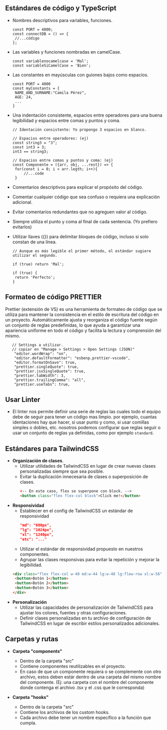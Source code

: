 ## **Estándares de código y TypeScript**

-  Nombres descriptivos para variables, funciones.
   ```tsx
   const PORT = 4000;
   const connectDB = () => {
   	//...código
   };
   ```
-  Las variables y funciones nombradas en camelCase.
   ```tsx
   const variablenocamelcase = 'Mal';
   const variableSiCamelCase = 'Bien';
   ```
-  Las constantes en mayúsculas con guiones bajos como espacios.
   ```tsx
   const PORT = 4000
   const myConstants = {
   	NAME_AND_SURNAME:"Camila Pérez",
   	AGE: 24,
   	...
   }
   ```
-  Una indentación consistente, espacios entre operadores para una buena legibilidad y espacios entre comas y puntos y coma.

   ```tsx
   // Identación consistente: Yo propongo 3 espacios en blanco.

   // Espacios entre operadores: (ej)
   const string3 = "3";
   const int3 = 3;
   int3 == string3;

   // Espacios entre comas y puntos y coma: (ej)
   const Componente = ({arr, obj, ...rest}) => {
   	for(const i = 0; i < arr.legth; i++){
   		//...code
   	}

   ```

-  Comentarios descriptivos para explicar el propósito del código.
-  Comentar cualquier código que sea confuso o requiera una explicación adicional.
-  Evitar comentarios redundantes que no agreguen valor al código.
-  Siempre utiliza el punto y coma al final de cada sentencia. (Yo prefiero evitarlos)
-  Utilizar llaves ({}) para delimitar bloques de código, incluso si solo constan de una línea.

   ```tsx
   // Aunque es más legible el primer método, el estándar sugiere utilizar el segundo.

   if (true) return 'Mal';

   if (true) {
   	return 'Perfecto';
   }
   ```

## **Formateo de código PRETTIER**

Prettier (extensión de VS) es una herramienta de formateo de código que se utiliza para mantener la consistencia en el estilo de escritura del código en un proyecto. Automáticamente ajusta y reorganiza el código fuente según un conjunto de reglas predefinidas, lo que ayuda a garantizar una apariencia uniforme en todo el código y facilita la lectura y comprensión del mismo.

```tsx
   // Settings a utilizar.
   // copiar en "Manage > Settings > Open Settings (JSON)"
    "editor.wordWrap": "on",
	"editor.defaultFormatter": "esbenp.prettier-vscode",
	"editor.formatOnSave": true,
	"prettier.singleQuote": true,
	"prettier.jsxSingleQuote": true,
	"prettier.tabWidth": 3,
	"prettier.trailingComma": "all",
	"prettier.useTabs": true,
```

## Usar Linter

-  El linter nos permite definir una serie de reglas las cuales todo el equipo debe de seguir para tener un código mas limpio.
   por ejemplo, cuantas identaciones hay que hacer, si usar punto y como, si usar comillas simples o dobles, etc.
   nosotros podemos configurar que reglas seguir o usar un conjunto de reglas ya definidas, como por ejemplo `standard`.

## Estándares para TailwindCSS

-  **Organización de clases**.
   -  Utilizar utilidades de TailwindCSS en lugar de crear nuevas clases personalizadas siempre que sea posible.
   -  Evitar la duplicación innecesaria de clases o superposición de clases.
      ```html
      <-- En este caso, flex se superpone con block. -->
      <button class="flex flex-col block">Click me!</button>
      ```
-  **Responsividad**
   -  Establecer en el config de TailwindCSS un estándar de responsividad
      ```json
      "md": "680px",
      "lg": "1024px",
      "xl": "1240px",
      "etc": "..."
      ```
   -  Utilizar el estándar de responsividad propuesto en nuestros componentes.
   -  Agrupar las clases responsivas para evitar la repetición y mejorar la legibilidad.
   ```html
   <div class="flex flex-col w-40 md:w-44 lg:w-48 lg:flew-row xl:w-56">
   	<button>Botón 1</button>
   	<button>Botón 2</button>
   	<button>Botón 3</button>
   </div>
   ```
-  **Personalización**
   -  Utilizar las capacidades de personalización de TailwindCSS para ajustar los colores, fuentes y otras configuraciones.
   -  Definir clases personalizadas en tu archivo de configuración de TailwindCSS en lugar de escribir estilos personalizados adicionales.

## **Carpetas y rutas**

-  **Carpeta "components"**

   -  Dentro de la carpeta "src"
   -  Contiene componentes reutilizables en el proyecto.
   -  En caso de que un componente requiera o se complemente con otro archivo, estos deben estár dentro de una carpeta del mismo nombre del componente. (Ej: una carpeta con el nombre del componente donde contenga el archivo .tsx y el .css que le corresponda)

-  **Carpeta "hooks"**

   -  Dentro de la carpeta "src"
   -  Contiene los archivos de los custom hooks.
   -  Cada archivo debe tener un nombre específico a la función que cumpla.
